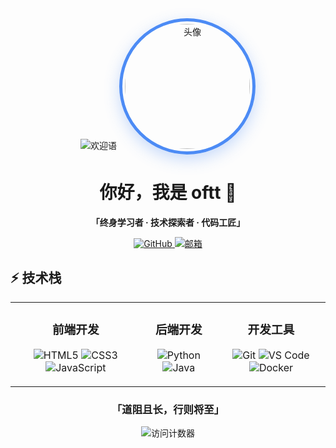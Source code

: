 <div align="center">

<!-- 动态标题 -->
<img src="https://readme-typing-svg.herokuapp.com?font=Ma+Shan+Zheng&size=38&duration=3500&color=4C8BF5&center=true&vCenter=true&width=700&height=100&lines=🎮+写代码时偶尔假装自己是个魔法师;☕+把Bug当成喝不完的咖啡来调试;📆+今天的目标是：让键盘飞起来" alt="欢迎语" />

<!-- 个人头像 -->
<img src="https://avatars.githubusercontent.com/u/43398833?v=4" width="200" height="200" style="border-radius: 50%; border: 5px solid #4C8BF5; padding: 4px; box-shadow: 0 8px 24px rgba(76,139,245,0.3); transition: all 0.3s ease;" alt="头像"/>

# 你好，我是 oftt 👋

**「终身学习者 · 技术探索者 · 代码工匠」**

<p>
  <a href="https://github.com/oftt" target="_blank">
    <img src="https://img.shields.io/badge/-GitHub-24292f?style=for-the-badge&logo=github&logoColor=white" alt="GitHub"/>
  </a>
  <a href="mailto:oftt@gmail.com" target="_blank">
    <img src="https://img.shields.io/badge/联系我-2EA9DF?style=for-the-badge&logo=gmail&logoColor=white" alt="邮箱"/>
  </a>
</p>

</div>

## ⚡ 技术栈

<table align="center">
  <tr>
    <td align="center">
      <h3>前端开发</h3>
      <p>
        <img src="https://img.shields.io/badge/HTML5-E34F26?style=flat-square&logo=html5&logoColor=white" alt="HTML5"/>
        <img src="https://img.shields.io/badge/CSS3-1572B6?style=flat-square&logo=css3&logoColor=white" alt="CSS3"/>
        <img src="https://img.shields.io/badge/JavaScript-F7DF1E?style=flat-square&logo=javascript&logoColor=black" alt="JavaScript"/>
      </p>
    </td>
    <td align="center">
      <h3>后端开发</h3>
      <p>
        <img src="https://img.shields.io/badge/Python-3776AB?style=flat-square&logo=python&logoColor=white" alt="Python"/>
        <img src="https://img.shields.io/badge/Java-007396?style=flat-square&logo=java&logoColor=white" alt="Java"/>
      </p>
    </td>
    <td align="center">
      <h3>开发工具</h3>
      <p>
        <img src="https://img.shields.io/badge/Git-F05032?style=flat-square&logo=git&logoColor=white" alt="Git"/>
        <img src="https://img.shields.io/badge/VS%20Code-007ACC?style=flat-square&logo=visual-studio-code&logoColor=white" alt="VS Code"/>
        <img src="https://img.shields.io/badge/Docker-2496ED?style=flat-square&logo=docker&logoColor=white" alt="Docker"/>
      </p>
    </td>
  </tr>
</table>

<div align="center">
  
### 「道阻且长，行则将至」

<img src="https://komarev.com/ghpvc/?username=oftt&color=2EA9DF&style=flat-square&label=visitors" alt="访问计数器"/></div>
